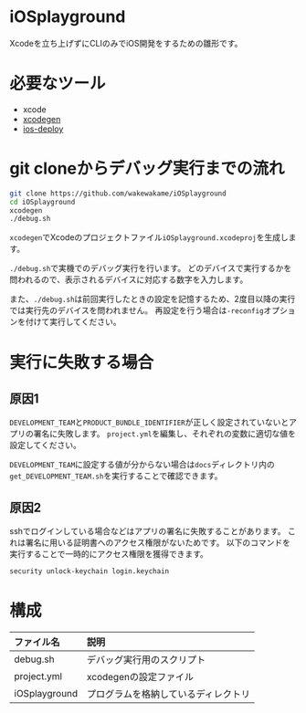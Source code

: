 # iOSplayground
Xcodeを立ち上げずにCLIのみでiOS開発をするための雛形です。

# 必要なツール

- xcode
- [xcodegen](https://github.com/yonaskolb/XcodeGen)
- [ios-deploy](https://github.com/ios-control/ios-deploy)

# git cloneからデバッグ実行までの流れ

```sh
git clone https://github.com/wakewakame/iOSplayground
cd iOSplayground
xcodegen
./debug.sh
```

`xcodegen`でXcodeのプロジェクトファイル`iOSplayground.xcodeproj`を生成します。

`./debug.sh`で実機でのデバッグ実行を行います。
どのデバイスで実行するかを問われるので、表示されるデバイスに対応する数字を入力します。

また、`./debug.sh`は前回実行したときの設定を記憶するため、2度目以降の実行では実行先のデバイスを問われません。
再設定を行う場合は`-reconfig`オプションを付けて実行してください。

# 実行に失敗する場合

## 原因1
`DEVELOPMENT_TEAM`と`PRODUCT_BUNDLE_IDENTIFIER`が正しく設定されていないとアプリの署名に失敗します。
`project.yml`を編集し、それぞれの変数に適切な値を設定してください。

`DEVELOPMENT_TEAM`に設定する値が分からない場合は`docs`ディレクトリ内の`get_DEVELOPMENT_TEAM.sh`を実行することで確認できます。

## 原因2
sshでログインしている場合などはアプリの署名に失敗することがあります。
これは署名に用いる証明書へのアクセス権限がないためです。
以下のコマンドを実行することで一時的にアクセス権限を獲得できます。

```sh
security unlock-keychain login.keychain
```

# 構成
| ファイル名 | 説明 |
| :--- | :--- |
| debug.sh | デバッグ実行用のスクリプト |
| project.yml | xcodegenの設定ファイル |
| iOSplayground | プログラムを格納しているディレクトリ |
